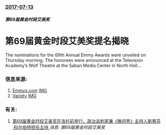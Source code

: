 ### [2017-07-13](/news/2017/07/13/index.md)

##### 第69届黄金时段艾美奖
# 第69届黄金时段艾美奖提名揭晓 

The nominations for the 69th Annual Emmy Awards were unveiled on Thursday morning. The honorees were announced at the Television Academy’s Wolf Theatre at the Saban Media Center in North Holl…


### 信息来源:

1. [Emmys.com](http://www.emmys.com/news/awards-news/chlumsky-moore-announce-170629) [IMG](https://www.emmys.com/sites/default/files/photos-article/shemar-moore-2017-480x600.jpg)
2. [Variety](http://variety.com/2017/tv/news/2017-emmy-nominees-list-nominations-1202494465/) [IMG](https://pmcvariety.files.wordpress.com/2017/07/shemar-moore-anna-chlumsky.jpg?w=700&h=393&crop=1)

### 有关:

1. [第69届黄金时段艾美奖在洛杉矶举行，政治讽刺家兼《晚间秀》主持人斯蒂芬·科尔伯特担任主持 ](/zh/news/2017/09/17/第69届黄金时段艾美奖在洛杉矶举行-政治讽刺家兼-晚间秀-主持人斯蒂芬-科尔伯特担任主持.md) _消息: 第69届黄金时段艾美奖_
